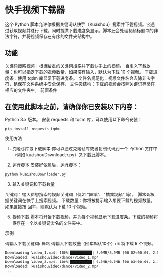 # 快手视频下载器

这个 Python 脚本允许你根据关键词从快手（Kuaishou）搜索并下载视频。它通过获取视频并进行下载，同时提供下载进度条显示。脚本还会处理视频标题中的非法字符，并将视频保存在有序的文件夹结构中。

## 功能

关键词搜索视频：根据给定的关键词搜索并下载快手上的视频。
自定义下载数量：你可以指定下载的视频数量。如果没有输入，默认为下载 10 个视频。
下载进度条：使用 tqdm 库显示下载进度条。
文件名规范化：视频文件名会去除非法字符，确保在文件系统中安全保存。
文件夹结构：下载的视频会按照关键词存储在相应的文件夹中。
前置条件

## 在使用此脚本之前，请确保你已安装以下内容：

Python 3.x 版本。
安装 requests 和 tqdm 库，可以使用以下命令安装：
```bash
pip install requests tqdm
```
使用方法

1. 克隆仓库或下载脚本
你可以通过克隆仓库或者复制代码到一个 Python 文件中（例如 kuaishouDownloader.py）来下载此脚本。

2. 运行脚本
安装好依赖后，运行脚本：
```bash
python kuaishouDownloader.py
```
3. 输入关键词和下载数量

关键词：输入你想搜索的视频关键词（例如 "舞蹈"、"搞笑视频" 等）。
脚本会根据关键词在快手上搜索视频。
下载数量：你将被提示输入想要下载的视频数量。
如果直接按 回车，则默认为下载 10 个视频。

5. 视频下载
脚本将开始下载视频，并为每个视频显示下载进度条。下载的视频将保存在一个以关键词命名的文件夹中。

示例

请输入下载关键词: 舞蹈
请输入下载数量（回车默认10个）: 5
将下载 5 个视频。
```bash
Downloading Video_1.mp4: 100%|██████████| 5.0MB/5.0MB [00:02<00:00, 2.50MB/s]
Downloaded: kuaishouVideo/dance/Video_1.mp4
Downloading Video_2.mp4: 100%|██████████| 6.5MB/6.5MB [00:03<00:00, 2.17MB/s]
Downloaded: kuaishouVideo/dance/Video_2.mp4
...

```
